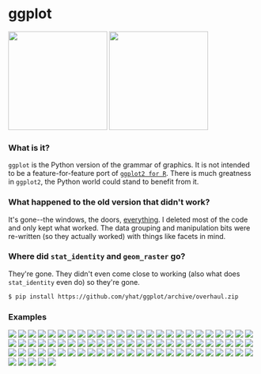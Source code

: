 # ggplot

<img src="./examples/example-34d773b9-ec68-40b1-999b-7bb07c208be9.png" width="200px" />
<img src="./examples/example-8f4fbffe-2999-42b0-9c34-de6f0b205733.png" width="200px" />

### What is it?
`ggplot` is the Python version of the grammar of graphics. It is not intended
to be a feature-for-feature port of [`ggplot2 for R`](https://github.com/hadley/ggplot2).
There is much greatness in `ggplot2`, the Python world could stand to benefit
from it.

### What happened to the old version that didn't work?
It's gone--the windows, the doors, [everything](https://www.youtube.com/watch?v=YuxCKv_0GZc). I deleted most of the code and
only kept what worked. The data grouping and manipulation bits were re-written
(so they actually worked) with things like facets in mind.

### Where did `stat_identity` and `geom_raster` go?
They're gone. They didn't even come close to working (also what does
  `stat_identity` even do) so they're gone.


```bash
$ pip install https://github.com/yhat/ggplot/archive/overhaul.zip
```




### Examples

![](./examples/example-01ab6e56-bc32-455e-9842-45262fd341ad.png)
![](./examples/example-02687ac6-7e68-4b28-9811-4ef487b20ba4.png)
![](./examples/example-0514c0ae-944a-40e6-80cb-c037bc6a619d.png)
![](./examples/example-0c9b8b58-fae4-447d-a78b-7913194cb1c8.png)
![](./examples/example-0e43ff98-aefd-44e4-9e30-02c9ccf13e90.png)
![](./examples/example-17bc1730-b20e-4d0c-a0ca-e40b517e82a3.png)
![](./examples/example-1c3fbee1-1745-4570-9a00-56efba3085c4.png)
![](./examples/example-1fbb7ef1-d295-464c-9234-38b54bb61e3d.png)
![](./examples/example-20ab89e2-7ab6-417d-bba7-148fb92a8e30.png)
![](./examples/example-20c9a55c-a526-4e85-af6b-8df86f466048.png)
![](./examples/example-21469f96-98ce-4ca1-b1df-2306308f8e4b.png)
![](./examples/example-21dedf76-0d4e-4074-b169-be7303e71dc1.png)
![](./examples/example-2217f545-17d4-44b6-8a2f-1361ea310c10.png)
![](./examples/example-2305e12b-23aa-4f41-bcd3-17d8a971eec8.png)
![](./examples/example-2d2ad075-79fe-4fff-bda0-b520b5804e8d.png)
![](./examples/example-311c7460-034d-48fc-ae71-d041c97663ef.png)
![](./examples/example-3325f55f-fb4b-4a29-a105-8fa5cc3e6140.png)
![](./examples/example-33cc1744-b9a7-4e2f-839a-73cc17dd11c3.png)
![](./examples/example-34691ced-fae4-44a5-9f4e-cc33232143b3.png)
![](./examples/example-34d773b9-ec68-40b1-999b-7bb07c208be9.png)
![](./examples/example-3708e145-8f1b-485e-8c30-3241861c9177.png)
![](./examples/example-44a1d142-63dc-4e73-9116-0b3c44ff9f33.png)
![](./examples/example-48d8985c-a028-49c4-8c4b-b7d0dd335293.png)
![](./examples/example-4a07a92f-f60c-4200-ba95-3e74dade461b.png)
![](./examples/example-4b291adb-5c6b-4a59-b494-43123aa39d3e.png)
![](./examples/example-4d23081c-e280-4664-b53d-a0f2e99f8479.png)
![](./examples/example-4e6211d3-7d99-49ef-9c1a-d00887add29b.png)
![](./examples/example-52ec20bb-446b-481e-a863-c65e40901446.png)
![](./examples/example-55b23c7f-b847-446d-80ff-0d613781190e.png)
![](./examples/example-5873a00c-ff47-4ab1-abe3-df8cc498c773.png)
![](./examples/example-58c02486-17c6-48f2-b435-acf8da63d12d.png)
![](./examples/example-5a7cbe1b-49ac-48a0-b3bc-15c2ad9183c5.png)
![](./examples/example-5b540976-f321-43fa-bcc4-4d147031bc1a.png)
![](./examples/example-5dddf73e-92e0-409d-9a95-f863b2c33d82.png)
![](./examples/example-5f144c4e-33f3-44b5-b418-eaff8ada2054.png)
![](./examples/example-648372f0-df2e-49e4-a5ef-cb0e1b0a1933.png)
![](./examples/example-64b7425d-136f-48bd-a044-3e8cf869eea9.png)
![](./examples/example-6fc05099-0330-4151-bc2c-0f18a28f7730.png)
![](./examples/example-718416d1-895b-4883-8a30-ded4525e1719.png)
![](./examples/example-7659cb36-63c9-4760-90e4-eece63890a67.png)
![](./examples/example-76b48b01-1b41-4bf9-9880-a98acee7113c.png)
![](./examples/example-811d20c0-2e38-4f59-979a-eb86e0b28e96.png)
![](./examples/example-8f4fbffe-2999-42b0-9c34-de6f0b205733.png)
![](./examples/example-8fccad7a-020c-4018-b7b1-569d73bdec89.png)
![](./examples/example-904401f7-bc70-44f2-9440-845326905ed8.png)
![](./examples/example-91784097-6377-4302-b9e1-b6735a01a235.png)
![](./examples/example-96057f1a-6090-41f7-8d1a-129d6fdb78be.png)
![](./examples/example-a0610ead-f774-4be3-a876-431442e086b6.png)
![](./examples/example-a1e27e56-60f3-4d1e-9024-6b11e177a33c.png)
![](./examples/example-a2af229a-ee7d-49a0-b163-a1e129570096.png)
![](./examples/example-a3c87a12-0d9b-4747-8c2c-0ff6fe3e3cc5.png)
![](./examples/example-a42c09e5-9977-4dbf-a9f6-32a1ced8b1d5.png)
![](./examples/example-a5d47561-773c-49f8-b76a-91beaf1ecbb2.png)
![](./examples/example-a7cf1dd8-104e-419c-90c7-ec0e5a5d10d7.png)
![](./examples/example-a864af7f-458c-4017-b8c2-298d43afce77.png)
![](./examples/example-aa977288-9cca-45d1-b743-c6e49b814cd7.png)
![](./examples/example-ac1e1301-535f-4e59-91fa-d4c20d4fd23d.png)
![](./examples/example-ad142339-1827-465e-86b0-478bcb5edbd4.png)
![](./examples/example-b03399cc-ce45-44a9-b701-23f91c57a6cf.png)
![](./examples/example-b2ed9041-ba23-470c-b10a-a461e6c0fa79.png)
![](./examples/example-b4119243-8530-4429-9e93-ced574b2ce05.png)
![](./examples/example-b86fdc16-ecb3-4b6a-b22e-386af6601b15.png)
![](./examples/example-be8292ab-13dd-4192-8c0e-5ecb95e90cf6.png)
![](./examples/example-c1ea42e5-435b-4e5e-9f2c-95bbe85e25d5.png)
![](./examples/example-c5500838-014d-4fe3-809b-314cbf214d98.png)
![](./examples/example-c600700b-d3b1-4fea-82cc-cd9d3582c93b.png)
![](./examples/example-c6f0adff-ae6c-4c71-976e-a893be58c81f.png)
![](./examples/example-c7c0a380-f50b-413a-beeb-b006e5740363.png)
![](./examples/example-c9358e27-5145-447d-b31d-5ce6126cb1c1.png)
![](./examples/example-c9c55564-02d9-4e5d-ba24-0ff411944aec.png)
![](./examples/example-cd2bd612-e802-4910-924a-b7d77d3b9735.png)
![](./examples/example-cd64f522-058b-49f0-a535-8401016fcfd4.png)
![](./examples/example-d44c50b7-4cd5-4cd1-b901-e28dd4e25686.png)
![](./examples/example-d951516d-6083-4b4f-b882-913f7024e9c5.png)
![](./examples/example-dd48ccf1-f982-4fa5-9f92-065dcc44372e.png)
![](./examples/example-dddae5d3-9714-4dd5-9c01-e674eafe18de.png)
![](./examples/example-e38514e1-2aaa-4893-ba56-62b767649a74.png)
![](./examples/example-ee62897e-f7c4-49c4-825e-9d8176fa32ed.png)
![](./examples/example-f8aa92cf-1910-4c40-b11f-bb8079d4ccd8.png)
![](./examples/example-fe1a8632-640a-470d-9a9a-1bdc3477fca3.png)
